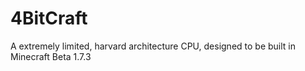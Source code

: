 # 4BitCraft
A extremely limited, harvard architecture CPU, designed to be built in Minecraft Beta 1.7.3
